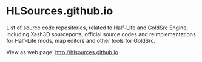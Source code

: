 # HLSources.github.io

List of source code repositories, related to Half-Life and GoldSrc Engine, including Xash3D sourceports, official source codes and reimplementations for Half-Life mods, map editors and other tools for GoldSrc.
  
View as web page: http://hlsources.github.io
